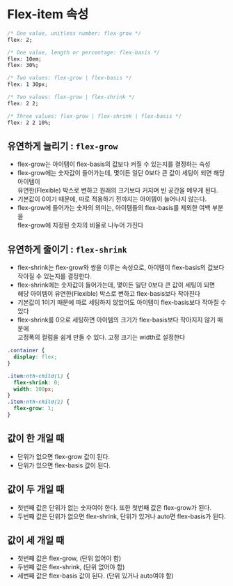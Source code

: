 # Flex-item 속성

```css
/* One value, unitless number: flex-grow */
flex: 2;

/* One value, length or percentage: flex-basis */
flex: 10em;
flex: 30%;

/* Two values: flex-grow | flex-basis */
flex: 1 30px;

/* Two values: flex-grow | flex-shrink */
flex: 2 2;

/* Three values: flex-grow | flex-shrink | flex-basis */
flex: 2 2 10%;
```

## 유연하게 늘리기 : `flex-grow`

- flex-grow는 아이템이 flex-basis의 값보다 커질 수 있는지를 결정하는 속성
- flex-grow에는 숫자값이 들어가는데, 몇이든 일단 0보다 큰 값이 세팅이 되면 해당 아이템이  
  유연한(Flexible) 박스로 변하고 원래의 크기보다 커지며 빈 공간을 메우게 된다.
- 기본값이 0이기 때문에, 따로 적용하기 전까지는 아이템이 늘어나지 않는다.
- flex-grow에 들어가는 숫자의 의미는, 아이템들의 flex-basis를 제외한 여백 부분을  
  flex-grow에 지정된 숫자의 비율로 나누어 가진다

## 유연하게 줄이기 : `flex-shrink`

- flex-shrink는 flex-grow와 쌍을 이루는 속성으로, 아이템이 flex-basis의 값보다 작아질 수 있는지를 결정한다.
- flex-shrink에는 숫자값이 들어가는데, 몇이든 일단 0보다 큰 값이 세팅이 되면  
  해당 아이템이 유연한(Flexible) 박스로 변하고 flex-basis보다 작아진다
- 기본값이 1이기 때문에 따로 세팅하지 않았어도 아이템이 flex-basis보다 작아질 수 있다
- flex-shrink를 0으로 세팅하면 아이템의 크기가 flex-basis보다 작아지지 않기 때문에  
   고정폭의 컬럼을 쉽게 만들 수 있다. 고정 크기는 width로 설정한다

```css
.container {
  display: flex;
}

.item:nth-child(1) {
  flex-shrink: 0;
  width: 100px;
}
.item:nth-child(2) {
  flex-grow: 1;
}
```

## 값이 한 개일 때

- 단위가 없으면 flex-grow 값이 된다.
- 단위가 있으면 flex-basis 값이 된다.

## 값이 두 개일 때

- 첫번째 값은 단위가 없는 숫자여야 한다. 또한 첫번째 값은 flex-grow가 된다.
- 두번째 값은 단위가 없으면 flex-shrink, 단위가 있거나 auto면 flex-basis가 된다.

## 값이 세 개일 때

- 첫번째 값은 flex-grow, (단위 없어야 함)
- 두번째 값은 flex-shrink, (단위 없어야 함)
- 세번째 값은 flex-basis 값이 된다. (단위 있거나 auto여야 함)

```

```
